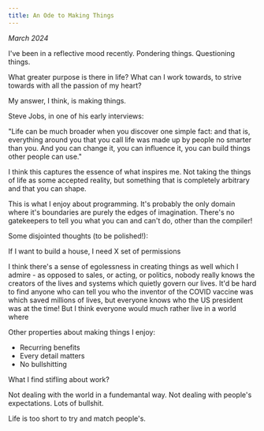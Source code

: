 ```yaml
---
title: An Ode to Making Things
---
```


_March 2024_

I've been in a reflective mood recently. Pondering things. Questioning things.

What greater purpose is there in life? What can I work towards, to strive towards with all the passion of my heart?

My answer, I think, is making things.

Steve Jobs, in one of his early interviews:

"Life can be much broader when you discover one simple fact: and that is, everything around you that you call life was made up by people no smarter than you. And you can change it, you can influence it, you can build things other people can use."

I think this captures the essence of what inspires me. Not taking the things of life as some accepted reality, but something that is completely arbitrary and that you can shape.

This is what I enjoy about programming. It's probably the only domain where it's boundaries are purely the edges of imagination. There's no gatekeepers to tell you what you can and can't do, other than the compiler!

Some disjointed thoughts (to be polished!):

If I want to build a house, I need X set of permissions

I think there's a sense of egolessness in creating things as well which I admire - as opposed to sales, or acting, or politics, nobody really knows the creators of the lives and systems which quietly govern our lives. It'd be hard to find anyone who can tell you who the inventor of the COVID vaccine was which saved millions of lives, but everyone knows who the US president was at the time! But I think everyone would much rather live in a world where

Other properties about making things I enjoy:

- Recurring benefits
- Every detail matters
- No bullshitting

What I find stifling about work?

Not dealing with the world in a fundemantal way. Not dealing with people's expectations. Lots of bullshit.

Life is too short to try and match people's.
